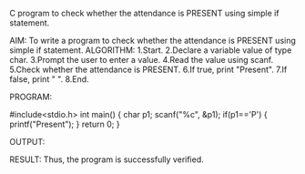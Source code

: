 C program to check whether the attendance is PRESENT using simple if statement.


AIM:
To write a program to check whether the attendance is PRESENT using simple if statement.
ALGORITHM:
1.Start.
2.Declare a variable value of type char.
3.Prompt the user to enter a value.
4.Read the value using scanf.
5.Check whether the attendance is PRESENT.
6.If true, print "Present".
7.If false, print " ".
8.End.

PROGRAM:

#include<stdio.h>
int main()
{
char p1;
scanf("%c", &p1);
if(p1=='P')
{
printf("Present");
}
return 0;
}

OUTPUT:


RESULT:
Thus, the program is successfully verified.